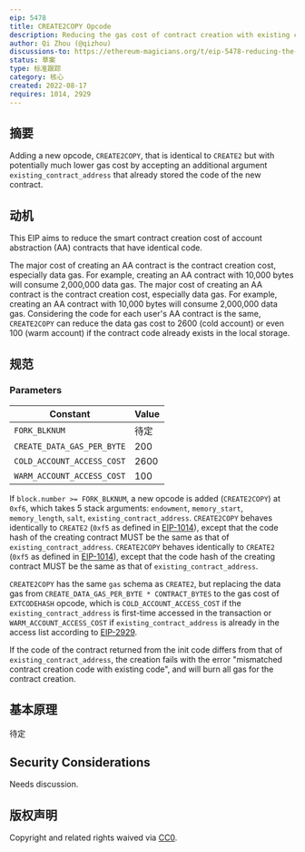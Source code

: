 ```yaml
---
eip: 5478
title: CREATE2COPY Opcode
description: Reducing the gas cost of contract creation with existing code
author: Qi Zhou (@qizhou)
discussions-to: https://ethereum-magicians.org/t/eip-5478-reducing-the-gas-cost-of-contract-creation-with-existing-code/10419
status: 草案
type: 标准跟踪
category: 核心
created: 2022-08-17
requires: 1014, 2929
---
```


## 摘要

Adding a new opcode, `CREATE2COPY`, that is identical to `CREATE2` but with potentially much lower gas cost by accepting an additional argument `existing_contract_address` that already stored the code of the new contract.

## 动机

This EIP aims to reduce the smart contract creation cost of account abstraction (AA) contracts that have identical code.

The major cost of creating an AA contract is the contract creation cost, especially data gas. For example, creating an AA contract with 10,000 bytes will consume 2,000,000 data gas. The major cost of creating an AA contract is the contract creation cost, especially data gas. For example, creating an AA contract with 10,000 bytes will consume 2,000,000 data gas. Considering the code for each user's AA contract is the same, `CREATE2COPY` can reduce the data gas cost to 2600 (cold account) or even 100 (warm account) if the contract code already exists in the local storage.

## 规范

### Parameters

| Constant                   | Value |
| -------------------------- | ----- |
| `FORK_BLKNUM`              | 待定    |
| `CREATE_DATA_GAS_PER_BYTE` | 200   |
| `COLD_ACCOUNT_ACCESS_COST` | 2600  |
| `WARM_ACCOUNT_ACCESS_COST` | 100   |

If `block.number >= FORK_BLKNUM`, a new opcode is added (`CREATE2COPY`) at `0xf6`, which takes 5 stack arguments: `endowment`, `memory_start`, `memory_length`, `salt`, `existing_contract_address`. `CREATE2COPY` behaves identically to `CREATE2` (`0xf5` as defined in [EIP-1014](./eip-1014.md)), except that the code hash of the creating contract MUST be the same as that of `existing_contract_address`. `CREATE2COPY` behaves identically to `CREATE2` (`0xf5` as defined in [EIP-1014](./eip-1014.md)), except that the code hash of the creating contract MUST be the same as that of `existing_contract_address`.

`CREATE2COPY` has the same `gas` schema as `CREATE2`, but replacing the data gas from `CREATE_DATA_GAS_PER_BYTE * CONTRACT_BYTES` to the gas cost of `EXTCODEHASH` opcode, which is `COLD_ACCOUNT_ACCESS_COST` if the `existing_contract_address` is first-time accessed in the transaction or `WARM_ACCOUNT_ACCESS_COST` if `existing_contract_address` is already in the access list according to [EIP-2929](./eip-2929.md).

If the code of the contract returned from the init code differs from that of `existing_contract_address`, the creation fails with the error "mismatched contract creation code with existing code", and will burn all gas for the contract creation.
## 基本原理

待定
## Security Considerations

Needs discussion.

## 版权声明

Copyright and related rights waived via [CC0](../LICENSE.md).
